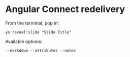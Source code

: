 
# Angular Connect redelivery

From the terminal, pop in:

  ```yo reveal:slide "Slide Title"```

Available options:

 ```--markdown --attributes --notes```

